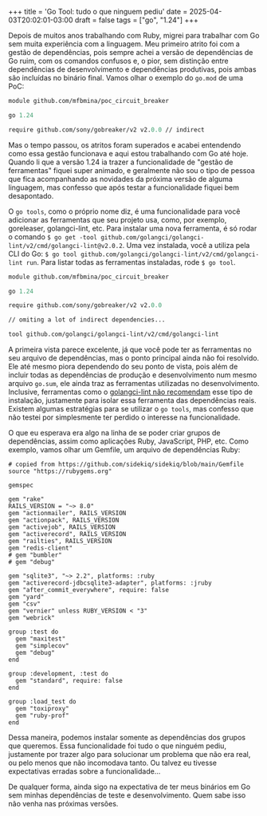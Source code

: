 +++
title = 'Go Tool: tudo o que ninguem pediu'
date = 2025-04-03T20:02:01-03:00
draft = false
tags = ["go", "1.24"]
+++

Depois de muitos anos trabalhando com Ruby, migrei para trabalhar com Go sem muita experiência com a linguagem. Meu primeiro atrito foi com a gestão de dependências, pois sempre achei a versão de dependências de Go ruim, com os comandos confusos e, o pior, sem distinção entre dependências de desenvolvimento e dependências produtivas, pois ambas são incluídas no binário final. Vamos olhar o exemplo do `go.mod` de uma PoC:

```go.mod
module github.com/mfbmina/poc_circuit_breaker

go 1.24

require github.com/sony/gobreaker/v2 v2.0.0 // indirect
```

Mas o tempo passou, os atritos foram superados e acabei entendendo como essa gestão funcionava e aqui estou trabalhando com Go até hoje. Quando li que a versão 1.24 ia trazer a funcionalidade de "gestão de ferramentas" fiquei super animado, e geralmente não sou o tipo de pessoa que fica acompanhando as novidades da próxima versão de alguma linguagem, mas confesso que após testar a funcionalidade fiquei bem desapontado.

O `go tools`, como o próprio nome diz, é uma funcionalidade para você adicionar as ferramentas que seu projeto usa, como, por exemplo, goreleaser, golangci-lint, etc. Para instalar uma nova ferramenta, é só rodar o comando `$ go get -tool github.com/golangci/golangci-lint/v2/cmd/golangci-lint@v2.0.2`. Uma vez instalada, você a utiliza pela CLI do Go: `$ go tool github.com/golangci/golangci-lint/v2/cmd/golangci-lint run`. Para listar todas as ferramentas instaladas, rode `$ go tool`.

```go.mod
module github.com/mfbmina/poc_circuit_breaker

go 1.24

require github.com/sony/gobreaker/v2 v2.0.0

// omiting a lot of indirect dependencies...

tool github.com/golangci/golangci-lint/v2/cmd/golangci-lint
```

A primeira vista parece excelente, já que você pode ter as ferramentas no seu arquivo de dependências, mas o ponto principal ainda não foi resolvido. Ele até mesmo piora dependendo do seu ponto de vista, pois além de incluir todas as dependências de produção e desenvolvimento num mesmo arquivo `go.sum`, ele ainda traz as ferramentas utilizadas no desenvolvimento. Inclusive, ferramentas como o [golangci-lint não recomendam](https://golangci-lint.run/welcome/install/#install-from-sources) esse tipo de instalação, justamente para isolar essa ferramenta das dependências reais. Existem algumas estratégias para se utilizar o `go tools`, mas confesso que não testei por simplesmente ter perdido o interesse na funcionalidade.

O que eu esperava era algo na linha de se poder criar grupos de dependências, assim como aplicações Ruby, JavaScript, PHP, etc. Como exemplo, vamos olhar um Gemfile, um arquivo de dependências Ruby:

```Gemfile
# copied from https://github.com/sidekiq/sidekiq/blob/main/Gemfile
source "https://rubygems.org"

gemspec

gem "rake"
RAILS_VERSION = "~> 8.0"
gem "actionmailer", RAILS_VERSION
gem "actionpack", RAILS_VERSION
gem "activejob", RAILS_VERSION
gem "activerecord", RAILS_VERSION
gem "railties", RAILS_VERSION
gem "redis-client"
# gem "bumbler"
# gem "debug"

gem "sqlite3", "~> 2.2", platforms: :ruby
gem "activerecord-jdbcsqlite3-adapter", platforms: :jruby
gem "after_commit_everywhere", require: false
gem "yard"
gem "csv"
gem "vernier" unless RUBY_VERSION < "3"
gem "webrick"

group :test do
  gem "maxitest"
  gem "simplecov"
  gem "debug"
end

group :development, :test do
  gem "standard", require: false
end

group :load_test do
  gem "toxiproxy"
  gem "ruby-prof"
end
```

Dessa maneira, podemos instalar somente as dependências dos grupos que queremos. Essa funcionalidade foi tudo o que ninguém pediu, justamente por trazer algo para solucionar um problema que não era real, ou pelo menos que não incomodava tanto. Ou talvez eu tivesse expectativas erradas sobre a funcionalidade...

De qualquer forma, ainda sigo na expectativa de ter meus binários em Go sem minhas dependências de teste e desenvolvimento. Quem sabe isso não venha nas próximas versões.
